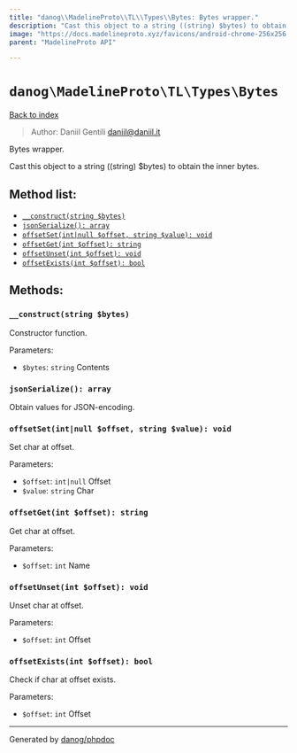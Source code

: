 ```yaml
---
title: "danog\\MadelineProto\\TL\\Types\\Bytes: Bytes wrapper."
description: "Cast this object to a string ((string) $bytes) to obtain the inner bytes."
image: "https://docs.madelineproto.xyz/favicons/android-chrome-256x256.png"
parent: "MadelineProto API"

---
```

# `danog\MadelineProto\TL\Types\Bytes`
[Back to index](../../../../index.html)

> Author: Daniil Gentili <daniil@daniil.it>  
  

Bytes wrapper.  

Cast this object to a string ((string) $bytes) to obtain the inner bytes.


## Method list:
* [`__construct(string $bytes)`](#__construct)
* [`jsonSerialize(): array`](#jsonserialize)
* [`offsetSet(int|null $offset, string $value): void`](#offsetset)
* [`offsetGet(int $offset): string`](#offsetget)
* [`offsetUnset(int $offset): void`](#offsetunset)
* [`offsetExists(int $offset): bool`](#offsetexists)

## Methods:
### `__construct(string $bytes)`

Constructor function.


Parameters:

* `$bytes`: `string` Contents  



### `jsonSerialize(): array`

Obtain values for JSON-encoding.



### `offsetSet(int|null $offset, string $value): void`

Set char at offset.


Parameters:

* `$offset`: `int|null` Offset  
* `$value`: `string` Char  



### `offsetGet(int $offset): string`

Get char at offset.


Parameters:

* `$offset`: `int` Name  



### `offsetUnset(int $offset): void`

Unset char at offset.


Parameters:

* `$offset`: `int` Offset  



### `offsetExists(int $offset): bool`

Check if char at offset exists.


Parameters:

* `$offset`: `int` Offset  



---
Generated by [danog/phpdoc](https://phpdoc.daniil.it)

